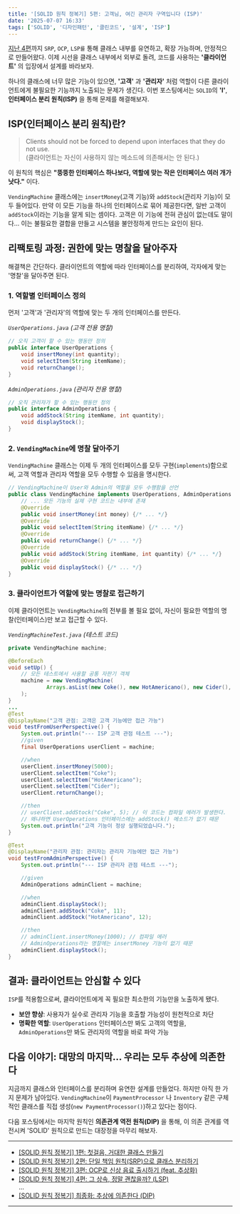 ```yaml
---
title: '[SOLID 원칙 정복기] 5편: 고객님, 여긴 관리자 구역입니다 (ISP)'
date: '2025-07-07 16:33'
tags: ['SOLID', '디자인패턴', '클린코드', '설계', 'ISP']
---
```


[지난 4편](https://yseek.github.io/yun-blog/posts/solid-vending-machine-4)까지 `SRP`, `OCP`, `LSP를` 통해 클래스 내부를 유연하고, 확장 가능하며, 안정적으로 만들어왔다. 이제 시선을 클래스 내부에서 외부로 돌려, 코드를 사용하는 __'클라이언트'__ 의 입장에서 설계를 바라보자.

하나의 클래스에 너무 많은 기능이 있으면, __'고객'__ 과 __'관리자'__ 처럼 역할이 다른 클라이언트에게 불필요한 기능까지 노출되는 문제가 생긴다. 이번 포스팅에서는 `SOLID`의 __'I'__, __인터페이스 분리 원칙(ISP)__ 을 통해 문제를 해결해보자.

## ISP(인터페이스 분리 원칙)란?

> Clients should not be forced to depend upon interfaces that they do not use.  
> (클라이언트는 자신이 사용하지 않는 메소드에 의존해서는 안 된다.)

이 원칙의 핵심은 __"뚱뚱한 인터페이스 하나보다, 역할에 맞는 작은 인터페이스 여러 개가 낫다."__ 이다.

`VendingMachine` 클래스에는 `insertMoney`(고객 기능)와 `addStock`(관리자 기능)이 모두 들어있다. 만약 이 모든 기능을 하나의 인터페이스로 묶어 제공한다면, 일반 고객이 `addStock`이라는 기능을 알게 되는 셈이다. 고객은 이 기능에 전혀 관심이 없는데도 말이다... 이는 불필요한 결합을 만들고 시스템을 불안정하게 만드는 요인이 된다.

## 리팩토링 과정: 권한에 맞는 명찰을 달아주자

해결책은 간단하다. 클라이언트의 역할에 따라 인터페이스를 분리하여, 각자에게 맞는 '명찰'을 달아주면 된다.

### 1. 역할별 인터페이스 정의

먼저 '고객'과 '관리자'의 역할에 맞는 두 개의 인터페이스를 만든다.

_`UserOperations.java` (고객 전용 명찰)_
```java
// 오직 고객이 할 수 있는 행동만 정의
public interface UserOperations {
    void insertMoney(int quantity);
    void selectItem(String itemName);
    void returnChange();
}
```

_`AdminOperations.java` (관리자 전용 명찰)_
```java
// 오직 관리자가 할 수 있는 행동만 정의
public interface AdminOperations {
    void addStock(String itemName, int quantity);
    void displayStock();
}
```

### 2. `VendingMachine`에 명찰 달아주기

`VendingMachine` 클래스는 이제 두 개의 인터페이스를 모두 구현(`implements`)함으로써, 고객 역할과 관리자 역할을 모두 수행할 수 있음을 명시한다.

```java
// VendingMachine이 User와 Admin의 역할을 모두 수행함을 선언
public class VendingMachine implements UserOperations, AdminOperations {
    // ... 모든 기능의 실제 구현 코드는 내부에 존재
    @Override
    public void insertMoney(int money) {/* ... */}
    @Override
    public void selectItem(String itemName) {/* ... */}
    @Override
    public void returnChange() {/* ... */}
    @Override
    public void addStock(String itemName, int quantity) {/* ... */}
    @Override
    public void displayStock() {/* ... */}
}
```

### 3. 클라이언트가 역할에 맞는 명찰로 접근하기

이제 클라이언트는 `VendingMachine`의 전부를 볼 필요 없이, 자신이 필요한 역할의 명찰(인터페이스)만 보고 접근할 수 있다.

_`VendingMachineTest.java` (테스트 코드)_
```java
private VendingMachine machine;

@BeforeEach
void setUp() {
    // 모든 테스트에서 사용할 공통 자판기 객체
    machine = new VendingMachine(
            Arrays.asList(new Coke(), new HotAmericano(), new Cider(), new Water())
    );
}
...
@Test
@DisplayName("고객 관점: 고객은 고객 기능에만 접근 가능")
void testFromUserPerspective() {
    System.out.println("--- ISP 고객 관점 테스트 ---");
    //given
    final UserOperations userClient = machine;

    //when
    userClient.insertMoney(5000);
    userClient.selectItem("Coke");
    userClient.selectItem("HotAmericano");
    userClient.selectItem("Cider");
    userClient.returnChange();

    //then
    // userClient.addStock("Coke", 5); // 이 코드는 컴파일 에러가 발생한다.
    // 왜냐하면 UserOperations 인터페이스에는 addStock() 메소드가 없기 때문
    System.out.println("고객 기능이 정상 실행되었습니다.");
}

@Test
@DisplayName("관리자 관점: 관리자는 관리자 기능에만 접근 가능")
void testFromAdminPerspective() {
    System.out.println("--- ISP 관리자 관점 테스트 ---");

    //given
    AdminOperations adminClient = machine;

    //when
    adminClient.displayStock();
    adminClient.addStock("Coke", 11);
    adminClient.addStock("HotAmericano", 12);

    //then
    // adminClient.insertMoney(1000); // 컴파일 에러
    // AdminOperations라는 명찰에는 insertMoney 기능이 없기 때문
    adminClient.displayStock();
}
```

## 결과: 클라이언트는 안심할 수 있다

`ISP`를 적용함으로써, 클라이언트에게 꼭 필요한 최소한의 기능만을 노출하게 됐다.

- __보안 향상__: 사용자가 실수로 관리자 기능을 호출할 가능성이 원천적으로 차단
- __명확한 역할__: `UserOperations` 인터페이스만 봐도 고객의 역할을, `AdminOperations`만 봐도 관리자의 역할을 바로 파악 가능

## 다음 이야기: 대망의 마지막... 우리는 모두 추상에 의존한다

지금까지 클래스와 인터페이스를 분리하며 유연한 설계를 만들었다. 하지만 아직 한 가지 문제가 남아있다. `VendingMachine`이 `PaymentProcessor` 나 `Inventory` 같은 구체적인 클래스를 직접 생성(`new PaymentProcessor()`)하고 있다는 점이다.

다음 포스팅에서는 마지막 원칙인 __의존관계 역전 원칙(DIP)__ 을 통해, 이 의존 관계를 역전시켜 'SOLID' 원칙으로 만드는 대장정을 마무리 해보자. 

---
- [[SOLID 원칙 정복기] 1편: 첫걸음, 거대한 클래스 만들기](https://yseek.github.io/yun-blog/posts/solid-vending-machine-1)  
- [[SOLID 원칙 정복기] 2편: 단일 책임 원칙(SRP)으로 클래스 분리하기](https://yseek.github.io/yun-blog/posts/solid-vending-machine-2)
- [[SOLID 원칙 정복기] 3편: OCP로 신상 음료 출시하기 (feat. 추상화)](https://yseek.github.io/yun-blog/posts/solid-vending-machine-3)
- [[SOLID 원칙 정복기] 4편: 그 상속, 정말 괜찮을까? (LSP)](https://yseek.github.io/yun-blog/posts/solid-vending-machine-4)  
...
- [[SOLID 원칙 정복기] 최종화: 추상에 의존한다 (DIP)](https://yseek.github.io/yun-blog/posts/solid-vending-machine-6)
---